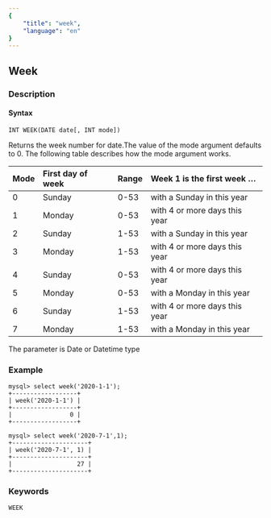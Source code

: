 ```yaml
---
{
    "title": "week",
    "language": "en"
}
---
```


<!-- 
Licensed to the Apache Software Foundation (ASF) under one
or more contributor license agreements.  See the NOTICE file
distributed with this work for additional information
regarding copyright ownership.  The ASF licenses this file
to you under the Apache License, Version 2.0 (the
"License"); you may not use this file except in compliance
with the License.  You may obtain a copy of the License at

  http://www.apache.org/licenses/LICENSE-2.0

Unless required by applicable law or agreed to in writing,
software distributed under the License is distributed on an
"AS IS" BASIS, WITHOUT WARRANTIES OR CONDITIONS OF ANY
KIND, either express or implied.  See the License for the
specific language governing permissions and limitations
under the License.
-->

## Week
### Description
#### Syntax

`INT WEEK(DATE date[, INT mode])`

Returns the week number for date.The value of the mode argument defaults to 0.
The following table describes how the mode argument works.

|Mode |First day of week |Range  |Week 1 is the first week …    |
|:----|:-----------------|:------|:-----------------------------|
|0    |Sunday            |0-53   |with a Sunday in this year    |
|1    |Monday            |0-53   |with 4 or more days this year |
|2    |Sunday            |1-53   |with a Sunday in this year    |
|3    |Monday            |1-53   |with 4 or more days this year |
|4    |Sunday            |0-53   |with 4 or more days this year |
|5    |Monday            |0-53   |with a Monday in this year    |
|6    |Sunday            |1-53   |with 4 or more days this year |
|7    |Monday            |1-53   |with a Monday in this year    |

The parameter is Date or Datetime type

### Example
```
mysql> select week('2020-1-1');
+------------------+
| week('2020-1-1') |
+------------------+
|                0 |
+------------------+
```
```
mysql> select week('2020-7-1',1);
+---------------------+
| week('2020-7-1', 1) |
+---------------------+
|                  27 |
+---------------------+
```
### Keywords
    WEEK
